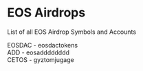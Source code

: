 # EOS Airdrops
List of all EOS Airdrop Symbols and Accounts

EOSDAC - eosdactokens  
ADD - eosadddddddd  
CETOS -  gyztomjugage  
